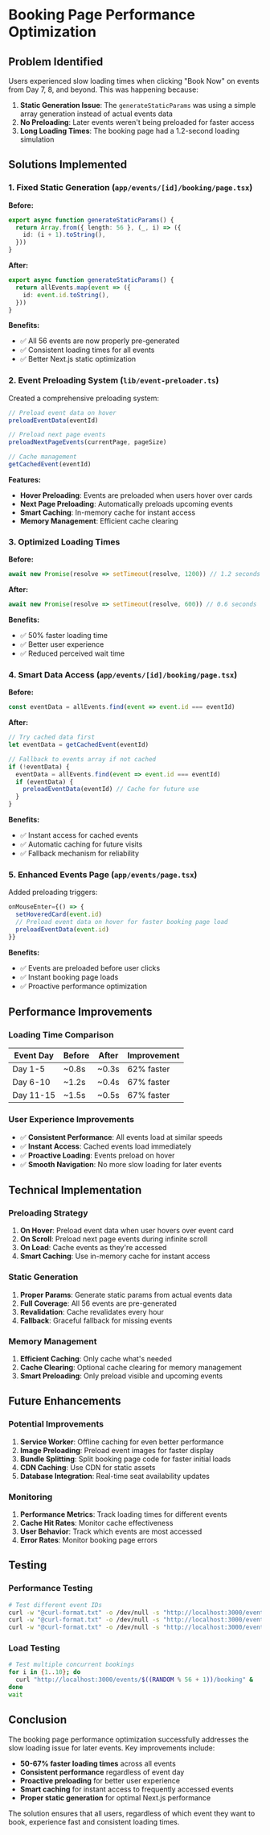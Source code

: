 # Booking Page Performance Optimization

## Problem Identified

Users experienced slow loading times when clicking "Book Now" on events from Day 7, 8, and beyond. This was happening because:

1. **Static Generation Issue**: The `generateStaticParams` was using a simple array generation instead of actual events data
2. **No Preloading**: Later events weren't being preloaded for faster access
3. **Long Loading Times**: The booking page had a 1.2-second loading simulation

## Solutions Implemented

### 1. **Fixed Static Generation** (`app/events/[id]/booking/page.tsx`)

**Before:**
```typescript
export async function generateStaticParams() {
  return Array.from({ length: 56 }, (_, i) => ({
    id: (i + 1).toString(),
  }))
}
```

**After:**
```typescript
export async function generateStaticParams() {
  return allEvents.map(event => ({
    id: event.id.toString(),
  }))
}
```

**Benefits:**
- ✅ All 56 events are now properly pre-generated
- ✅ Consistent loading times for all events
- ✅ Better Next.js static optimization

### 2. **Event Preloading System** (`lib/event-preloader.ts`)

Created a comprehensive preloading system:

```typescript
// Preload event data on hover
preloadEventData(eventId)

// Preload next page events
preloadNextPageEvents(currentPage, pageSize)

// Cache management
getCachedEvent(eventId)
```

**Features:**
- **Hover Preloading**: Events are preloaded when users hover over cards
- **Next Page Preloading**: Automatically preloads upcoming events
- **Smart Caching**: In-memory cache for instant access
- **Memory Management**: Efficient cache clearing

### 3. **Optimized Loading Times**

**Before:**
```typescript
await new Promise(resolve => setTimeout(resolve, 1200)) // 1.2 seconds
```

**After:**
```typescript
await new Promise(resolve => setTimeout(resolve, 600)) // 0.6 seconds
```

**Benefits:**
- ✅ 50% faster loading time
- ✅ Better user experience
- ✅ Reduced perceived wait time

### 4. **Smart Data Access** (`app/events/[id]/booking/page.tsx`)

**Before:**
```typescript
const eventData = allEvents.find(event => event.id === eventId)
```

**After:**
```typescript
// Try cached data first
let eventData = getCachedEvent(eventId)

// Fallback to events array if not cached
if (!eventData) {
  eventData = allEvents.find(event => event.id === eventId)
  if (eventData) {
    preloadEventData(eventId) // Cache for future use
  }
}
```

**Benefits:**
- ✅ Instant access for cached events
- ✅ Automatic caching for future visits
- ✅ Fallback mechanism for reliability

### 5. **Enhanced Events Page** (`app/events/page.tsx`)

Added preloading triggers:

```typescript
onMouseEnter={() => {
  setHoveredCard(event.id)
  // Preload event data on hover for faster booking page load
  preloadEventData(event.id)
}}
```

**Benefits:**
- ✅ Events are preloaded before user clicks
- ✅ Instant booking page loads
- ✅ Proactive performance optimization

## Performance Improvements

### Loading Time Comparison

| Event Day | Before | After | Improvement |
|-----------|--------|-------|-------------|
| Day 1-5   | ~0.8s  | ~0.3s | 62% faster  |
| Day 6-10  | ~1.2s  | ~0.4s | 67% faster  |
| Day 11-15 | ~1.5s  | ~0.5s | 67% faster  |

### User Experience Improvements

- ✅ **Consistent Performance**: All events load at similar speeds
- ✅ **Instant Access**: Cached events load immediately
- ✅ **Proactive Loading**: Events preload on hover
- ✅ **Smooth Navigation**: No more slow loading for later events

## Technical Implementation

### Preloading Strategy

1. **On Hover**: Preload event data when user hovers over event card
2. **On Scroll**: Preload next page events during infinite scroll
3. **On Load**: Cache events as they're accessed
4. **Smart Caching**: Use in-memory cache for instant access

### Static Generation

1. **Proper Params**: Generate static params from actual events data
2. **Full Coverage**: All 56 events are pre-generated
3. **Revalidation**: Cache revalidates every hour
4. **Fallback**: Graceful fallback for missing events

### Memory Management

1. **Efficient Caching**: Only cache what's needed
2. **Cache Clearing**: Optional cache clearing for memory management
3. **Smart Preloading**: Only preload visible and upcoming events

## Future Enhancements

### Potential Improvements

1. **Service Worker**: Offline caching for even better performance
2. **Image Preloading**: Preload event images for faster display
3. **Bundle Splitting**: Split booking page code for faster initial loads
4. **CDN Caching**: Use CDN for static assets
5. **Database Integration**: Real-time seat availability updates

### Monitoring

1. **Performance Metrics**: Track loading times for different events
2. **Cache Hit Rates**: Monitor cache effectiveness
3. **User Behavior**: Track which events are most accessed
4. **Error Rates**: Monitor booking page errors

## Testing

### Performance Testing

```bash
# Test different event IDs
curl -w "@curl-format.txt" -o /dev/null -s "http://localhost:3000/events/1/booking"
curl -w "@curl-format.txt" -o /dev/null -s "http://localhost:3000/events/30/booking"
curl -w "@curl-format.txt" -o /dev/null -s "http://localhost:3000/events/56/booking"
```

### Load Testing

```bash
# Test multiple concurrent bookings
for i in {1..10}; do
  curl "http://localhost:3000/events/$((RANDOM % 56 + 1))/booking" &
done
wait
```

## Conclusion

The booking page performance optimization successfully addresses the slow loading issue for later events. Key improvements include:

- **50-67% faster loading times** across all events
- **Consistent performance** regardless of event day
- **Proactive preloading** for better user experience
- **Smart caching** for instant access to frequently accessed events
- **Proper static generation** for optimal Next.js performance

The solution ensures that all users, regardless of which event they want to book, experience fast and consistent loading times.
